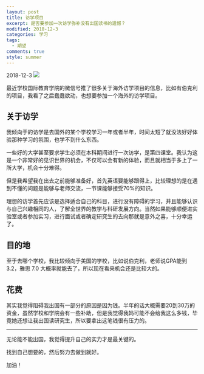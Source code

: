 ```yaml
---
layout: post
title: 访学项目
excerpt: 是否要参加一次访学弥补没有出国读书的遗憾？
modified: 2018-12-3
categories: 学习
tags:
  - 期望
comments: true
style: summer
---
```

2018-12-3
![](https://images.unsplash.com/photo-1504281392442-ff92082f7200?ixlib=rb-0.3.5&ixid=eyJhcHBfaWQiOjEyMDd9&s=81a291b6790b7f6940c7bfe1ec87417d&auto=format&fit=crop&w=1351&q=80)

最近学校国际教育学院的微信号推了很多关于海外访学项目的信息，比如有伯克利的项目，我看了之后蠢蠢欲动，也想要参加一个海外的访学项目。

## 关于访学

我倾向于的访学是去国外的某个学校学习一年或者半年，时间太短了就没法好好体验那种学习的氛围，也学不到什么东西。

一些好的大学甚至要求学生必须在本科期间进行一次访学，是第四课堂。我认为这是一个非常好的见识世界的机会，不仅可以会有新的体验，而且就相当于多上了一所大学，机会十分难得。

但是我希望我在出去之前能够准备好，首先英语要能够跟得上，比较理想的是在遇到不懂的问题是能够与老师交流，一节课能够接受70%的知识。

理想的访学首先应该是选择适合自己的科目，进行没有障碍的学习，并且能够认识与自己兴趣相同的人，了解全世界的教学与科研发展方向。当然如果能够顺便进实验室或者参加实习，进行面试或者确定研究生的去向那就是意外之喜，十分幸运了。

## 目的地

至于去哪个学校，我比较倾向于美国的学校，比如说伯克利，老师说GPA能到3.2，雅思 7.0 大概率就能去了，所以现在看来机会还是比较大的。

## 花费

其实我觉得阻碍我出国有一部分的原因是因为钱。半年的话大概需要20到30万的资金，虽然学校和学院会有一些补助，但是我觉得我妈可能不会给我这么多钱，毕竟她还想让我出国读研究生，所以要拿出这笔钱很有压力的。

---

无论能不能出国，我觉得提升自己的实力才是最关键的。

找到自己想要的，然后努力去做到就好。

加油！

